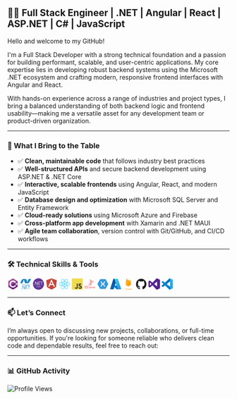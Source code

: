 ## 👨‍💻 Full Stack Engineer | .NET | Angular | React | ASP.NET | C# | JavaScript

Hello and welcome to my GitHub!

I'm a Full Stack Developer with a strong technical foundation and a passion for building performant, scalable, and user-centric applications. My core expertise lies in developing robust backend systems using the Microsoft .NET ecosystem and crafting modern, responsive frontend interfaces with Angular and React.

With hands-on experience across a range of industries and project types, I bring a balanced understanding of both backend logic and frontend usability—making me a versatile asset for any development team or product-driven organization.

---

### 💼 What I Bring to the Table

- ✅ **Clean, maintainable code** that follows industry best practices
- ✅ **Well-structured APIs** and secure backend development using ASP.NET & .NET Core
- ✅ **Interactive, scalable frontends** using Angular, React, and modern JavaScript
- ✅ **Database design and optimization** with Microsoft SQL Server and Entity Framework
- ✅ **Cloud-ready solutions** using Microsoft Azure and Firebase
- ✅ **Cross-platform app development** with Xamarin and .NET MAUI
- ✅ **Agile team collaboration**, version control with Git/GitHub, and CI/CD workflows

---

### 🛠️ Technical Skills & Tools

<div>
  <img src="https://github.com/devicons/devicon/blob/master/icons/csharp/csharp-original.svg" alt="C#" width="5%"/>
  <img src="https://github.com/devicons/devicon/blob/master/icons/dot-net/dot-net-plain-wordmark.svg" alt=".NET" width="5%"/>
  <img src="https://github.com/devicons/devicon/blob/master/icons/dotnetcore/dotnetcore-original.svg" alt=".NET Core" width="5%"/>
  <img src="https://github.com/devicons/devicon/blob/master/icons/angularjs/angularjs-plain.svg" alt="Angular" width="5%"/>
  <img src="https://github.com/devicons/devicon/blob/master/icons/react/react-original.svg" alt="React" width="5%"/>
  <img src="https://github.com/devicons/devicon/blob/master/icons/javascript/javascript-original.svg" alt="JavaScript" width="5%"/>
  <img src="https://github.com/devicons/devicon/blob/master/icons/microsoftsqlserver/microsoftsqlserver-plain-wordmark.svg" alt="SQL Server" width="5%"/>
  <img src="https://github.com/devicons/devicon/blob/master/icons/xamarin/xamarin-original.svg" alt="Xamarin" width="5%"/>
  <img src="https://github.com/devicons/devicon/blob/master/icons/azure/azure-original.svg" alt="Azure" width="5%"/>
  <img src="https://github.com/devicons/devicon/blob/master/icons/firebase/firebase-plain-wordmark.svg" alt="Firebase" width="5%"/>
  <img src="https://github.com/devicons/devicon/blob/master/icons/github/github-original.svg" alt="GitHub" width="5%"/>
  <img src="https://github.com/devicons/devicon/blob/master/icons/visualstudio/visualstudio-plain.svg" alt="Visual Studio" width="5%"/>
  <img src="https://github.com/devicons/devicon/blob/master/icons/vscode/vscode-original.svg" alt="VS Code" width="5%"/>
</div>

---

### 📫 Let’s Connect

I’m always open to discussing new projects, collaborations, or full-time opportunities. If you're looking for someone reliable who delivers clean code and dependable results, feel free to reach out:

---

### 📊 GitHub Activity

![Profile Views](https://komarev.com/ghpvc/?username=AngelMelendez1015&color=blue)

<!-- Optional GitHub stats -->
<!--
![Angel's GitHub Stats](https://github-readme-stats.vercel.app/api?username=AngelMelendez1015&show_icons=true&theme=default)
![Top Languages](https://github-readme-stats.vercel.app/api/top-langs/?username=AngelMelendez1015&layout=compact)
-->

